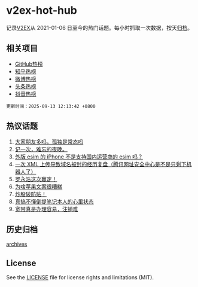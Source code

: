 # v2ex-hot-hub

 记录[V2EX](https://www.v2ex.com/)从 2021-01-06 日至今的热门话题。每小时抓取一次数据，按天[归档](archives)。
 
 ## 相关项目

- [GitHub热榜](https://github.com/lonnyzhang423/github-hot-hub)
- [知乎热榜](https://github.com/lonnyzhang423/zhihu-hot-hub)
- [微博热榜](https://github.com/lonnyzhang423/weibo-hot-hub)
- [头条热榜](https://github.com/lonnyzhang423/toutiao-hot-hub)
- [抖音热榜](https://github.com/lonnyzhang423/douyin-hot-hub)


 `更新时间：2025-09-13 12:13:42 +0800`

## 热议话题

1. [大家朋友多吗，孤独是常态吗](https://www.v2ex.com/t/1158791)
1. [记一次，难忘的夜晚。](https://www.v2ex.com/t/1158844)
1. [外版 esim 的 iPhone 不是支持国内运营商的 esim 吗？](https://www.v2ex.com/t/1158901)
1. [一次 XML 上传导致域名被封的经历复盘（腾讯网址安全中心是不是只剩下机器人了）](https://www.v2ex.com/t/1158792)
1. [罗永浩这次赢定！](https://www.v2ex.com/t/1158897)
1. [为啥苹果文案很糟糕](https://www.v2ex.com/t/1158769)
1. [炒股破防贴！](https://www.v2ex.com/t/1158788)
1. [真搞不懂倒提笔记本人的心里状态](https://www.v2ex.com/t/1158805)
1. [宽带真是办理容易，注销难](https://www.v2ex.com/t/1158793)

## 历史归档

[archives](archives)

## License

See the [LICENSE](LICENSE) file for license rights and limitations (MIT).
